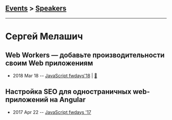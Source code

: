 ## [Events](../README.md) > [Speakers](../speakers.md)
---

# Сергей Мелашич

## Web Workers — добавьте производительности своим Web приложениям
- 2018 Mar 18 -- [JavaScript fwdays&#39;18](https://youtu.be/ctKmHO2yARY)  | [:notebook:](http://slides.com/sergeymell/fwdays-2018/fullscreen#/)  
## Настройка SEO для одностраничных web-приложений на Angular
- 2017 Apr 22 -- [JavaScript fwdays &#39;17](https://frameworksdays.com/event/js-frameworks-day-2017/review/seo-settings-for-one-page-web-app)    
